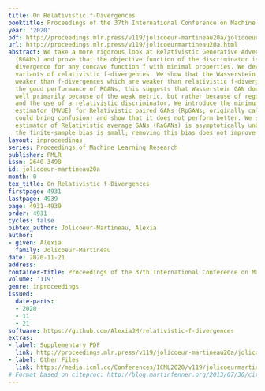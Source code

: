 ```yaml
---
title: On Relativistic f-Divergences
booktitle: Proceedings of the 37th International Conference on Machine Learning
year: '2020'
pdf: http://proceedings.mlr.press/v119/jolicoeur-martineau20a/jolicoeur-martineau20a.pdf
url: http://proceedings.mlr.press/v119/jolicoeurmartineau20a.html
abstract: We take a more rigorous look at Relativistic Generative Adversarial Networks
  (RGANs) and prove that the objective function of the discriminator is a statistical
  divergence for any concave function f with minimal properties. We devise additional
  variants of relativistic f-divergences. We show that the Wasserstein distance is
  weaker than f-divergences which are weaker than relativistic f-divergences. Given
  the good performance of RGANs, this suggests that Wasserstein GAN does not performs
  well primarily because of the weak metric, but rather because of regularization
  and the use of a relativistic discriminator. We introduce the minimum-variance unbiased
  estimator (MVUE) for Relativistic paired GANs (RpGANs; originally called RGANs which
  could bring confusion) and show that it does not perform better. We show that the
  estimator of Relativistic average GANs (RaGANs) is asymptotically unbiased and that
  the finite-sample bias is small; removing this bias does not improve performance.
layout: inproceedings
series: Proceedings of Machine Learning Research
publisher: PMLR
issn: 2640-3498
id: jolicoeur-martineau20a
month: 0
tex_title: On Relativistic f-Divergences
firstpage: 4931
lastpage: 4939
page: 4931-4939
order: 4931
cycles: false
bibtex_author: Jolicoeur-Martineau, Alexia
author:
- given: Alexia
  family: Jolicoeur-Martineau
date: 2020-11-21
address: 
container-title: Proceedings of the 37th International Conference on Machine Learning
volume: '119'
genre: inproceedings
issued:
  date-parts:
  - 2020
  - 11
  - 21
software: https://github.com/AlexiaJM/relativistic-f-divergences
extras:
- label: Supplementary PDF
  link: http://proceedings.mlr.press/v119/jolicoeur-martineau20a/jolicoeur-martineau20a-supp.pdf
- label: Other Files
  link: https://media.icml.cc/Conferences/ICML2020/v119/jolicoeurmartineau20a-supp.zip
# Format based on citeproc: http://blog.martinfenner.org/2013/07/30/citeproc-yaml-for-bibliographies/
---
```

